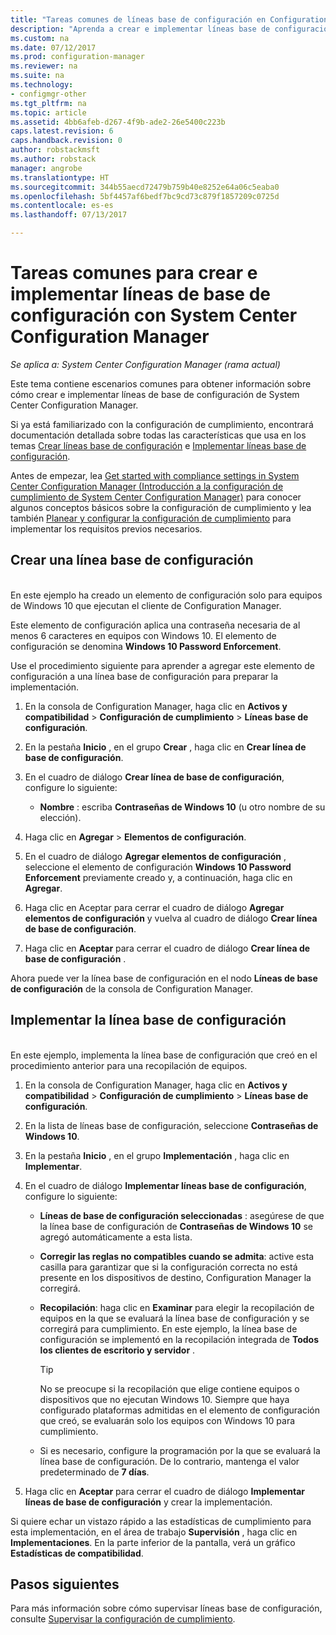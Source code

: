 ```yaml
---
title: "Tareas comunes de líneas base de configuración en Configuration Manager | Microsoft Docs"
description: "Aprenda a crear e implementar líneas base de configuración de System Center Configuration Manager."
ms.custom: na
ms.date: 07/12/2017
ms.prod: configuration-manager
ms.reviewer: na
ms.suite: na
ms.technology:
- configmgr-other
ms.tgt_pltfrm: na
ms.topic: article
ms.assetid: 4bb6afeb-d267-4f9b-ade2-26e5400c223b
caps.latest.revision: 6
caps.handback.revision: 0
author: robstackmsft
ms.author: robstack
manager: angrobe
ms.translationtype: HT
ms.sourcegitcommit: 344b55aecd72479b759b40e8252e64a06c5eaba0
ms.openlocfilehash: 5bf4457af6bedf7bc9cd73c879f1857209c0725d
ms.contentlocale: es-es
ms.lasthandoff: 07/13/2017

---
```

# Tareas comunes para crear e implementar líneas de base de configuración con System Center Configuration Manager
<a id="common-tasks-for-creating-and-deploying-configuration-baselines-with-system-center-configuration-manager" class="xliff"></a>

*Se aplica a: System Center Configuration Manager (rama actual)*

Este tema contiene escenarios comunes para obtener información sobre cómo crear e implementar líneas de base de configuración de System Center Configuration Manager.  

 Si ya está familiarizado con la configuración de cumplimiento, encontrará documentación detallada sobre todas las características que usa en los temas [Crear líneas base de configuración](../../compliance/deploy-use/create-configuration-baselines.md) e [Implementar líneas base de configuración](../../compliance/deploy-use/deploy-configuration-baselines.md).  

 Antes de empezar, lea [Get started with compliance settings in System Center Configuration Manager (Introducción a la configuración de cumplimiento de System Center Configuration Manager)](../../compliance/get-started/get-started-with-compliance-settings.md) para conocer algunos conceptos básicos sobre la configuración de cumplimiento y lea también [Planear y configurar la configuración de cumplimiento](../../compliance/plan-design/plan-for-and-configure-compliance-settings.md) para implementar los requisitos previos necesarios.  

## Crear una línea base de configuración
<a id="create-a-configuration-baseline" class="xliff"></a>  
 En este ejemplo ha creado un elemento de configuración solo para equipos de Windows 10 que ejecutan el cliente de Configuration Manager.  

 Este elemento de configuración aplica una contraseña necesaria de al menos 6 caracteres en equipos con Windows 10. El elemento de configuración se denomina **Windows 10 Password Enforcement**.  

Use el procedimiento siguiente para aprender a agregar este elemento de configuración a una línea base de configuración para preparar la implementación.  

1.  En la consola de Configuration Manager, haga clic en **Activos y compatibilidad** > **Configuración de cumplimiento** > **Líneas base de configuración**.  

3.  En la pestaña **Inicio** , en el grupo **Crear** , haga clic en **Crear línea de base de configuración**.  

4.  En el cuadro de diálogo **Crear línea de base de configuración**, configure lo siguiente:  

    -   **Nombre** : escriba **Contraseñas de Windows 10** (u otro nombre de su elección).  

5.  Haga clic en **Agregar** > **Elementos de configuración**.  

6.  En el cuadro de diálogo **Agregar elementos de configuración** , seleccione el elemento de configuración **Windows 10 Password Enforcement** previamente creado y, a continuación, haga clic en **Agregar**.  

7.  Haga clic en Aceptar para cerrar el cuadro de diálogo **Agregar elementos de configuración** y vuelva al cuadro de diálogo **Crear línea de base de configuración**.

8.  Haga clic en **Aceptar** para cerrar el cuadro de diálogo **Crear línea de base de configuración** .  

 Ahora puede ver la línea base de configuración en el nodo **Líneas de base de configuración** de la consola de Configuration Manager.  

## Implementar la línea base de configuración
<a id="deploy-the-configuration-baseline" class="xliff"></a>  
 En este ejemplo, implementa la línea base de configuración que creó en el procedimiento anterior para una recopilación de equipos.  

1.  En la consola de Configuration Manager, haga clic en **Activos y compatibilidad** > **Configuración de cumplimiento** > **Líneas base de configuración**.  

3.  En la lista de líneas base de configuración, seleccione **Contraseñas de Windows 10**.  

4.  En la pestaña **Inicio** , en el grupo **Implementación** , haga clic en **Implementar**.  

5.  En el cuadro de diálogo **Implementar líneas base de configuración**, configure lo siguiente:  

    -   **Líneas de base de configuración seleccionadas** : asegúrese de que la línea base de configuración de **Contraseñas de Windows 10** se agregó automáticamente a esta lista.  

    -   **Corregir las reglas no compatibles cuando se admita**: active esta casilla para garantizar que si la configuración correcta no está presente en los dispositivos de destino, Configuration Manager la corregirá.  

    -   **Recopilación**: haga clic en **Examinar** para elegir la recopilación de equipos en la que se evaluará la línea base de configuración y se corregirá para cumplimiento. En este ejemplo, la línea base de configuración se implementó en la recopilación integrada de **Todos los clientes de escritorio y servidor** .  

        > [!TIP]  
        >  No se preocupe si la recopilación que elige contiene equipos o dispositivos que no ejecutan Windows 10. Siempre que haya configurado plataformas admitidas en el elemento de configuración que creó, se evaluarán solo los equipos con Windows 10 para cumplimiento.  

    -   Si es necesario, configure la programación por la que se evaluará la línea base de configuración. De lo contrario, mantenga el valor predeterminado de **7 días**.  

7.  Haga clic en **Aceptar** para cerrar el cuadro de diálogo **Implementar líneas de base de configuración** y crear la implementación.  

 Si quiere echar un vistazo rápido a las estadísticas de cumplimiento para esta implementación, en el área de trabajo **Supervisión** , haga clic en **Implementaciones**. En la parte inferior de la pantalla, verá un gráfico **Estadísticas de compatibilidad**.  

## Pasos siguientes
<a id="next-steps" class="xliff"></a> 

Para más información sobre cómo supervisar líneas base de configuración, consulte [Supervisar la configuración de cumplimiento](../../compliance/deploy-use/monitor-compliance-settings.md).  

